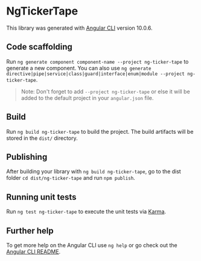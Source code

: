 # NgTickerTape

This library was generated with [Angular CLI](https://github.com/angular/angular-cli) version 10.0.6.

## Code scaffolding

Run `ng generate component component-name --project ng-ticker-tape` to generate a new component. You can also use `ng generate directive|pipe|service|class|guard|interface|enum|module --project ng-ticker-tape`.
> Note: Don't forget to add `--project ng-ticker-tape` or else it will be added to the default project in your `angular.json` file. 

## Build

Run `ng build ng-ticker-tape` to build the project. The build artifacts will be stored in the `dist/` directory.

## Publishing

After building your library with `ng build ng-ticker-tape`, go to the dist folder `cd dist/ng-ticker-tape` and run `npm publish`.

## Running unit tests

Run `ng test ng-ticker-tape` to execute the unit tests via [Karma](https://karma-runner.github.io).

## Further help

To get more help on the Angular CLI use `ng help` or go check out the [Angular CLI README](https://github.com/angular/angular-cli/blob/master/README.md).

